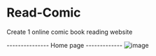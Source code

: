 # Read-Comic
Create 1 online comic book reading website

--------------- Home page -------------
![image](https://github.com/user-attachments/assets/8bb2e82b-4935-4dc6-be3d-c13b00464068)
